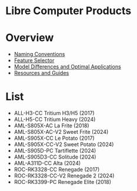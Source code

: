 # Libre Computer Products

# Overview

* [Naming Conventions](https://hub.libre.computer/t/libre-computer-board-naming-scheme-and-conventions/100)
* [Feature Selector](https://libre.computer/products/)
* [Model Differences and Optimal Applications](https://hub.libre.computer/t/libre-computer-board-model-differences-and-optimal-application/2864)
* [Resources and Guides](https://hub.libre.computer/t/libre-computer-boards-overview-and-resources/2847)

# List

* ALL-H3-CC Tritium H3/H5 (2017)
* ALL-H5-CC Tritium Heavy (2024)
* AML-S805X-AC La Frite (2018)
* AML-S805X-AC-V2 Sweet Frite (2024)
* AML-S905X-CC Le Potato (2017)
* AML-S905X-CC-V2 Sweet Potato (2024)
* AML-S905D-PC Tartiflette (2024)
* AML-S905D3-CC Solitude (2024)
* AML-A311D-CC Alta (2024)
* ROC-RK3328-CC Renegade (2017)
* ROC-RK3328-CC-V2 Renegade 2 (2024)
* ROC-RK3399-PC Renegade Elite (2018)
